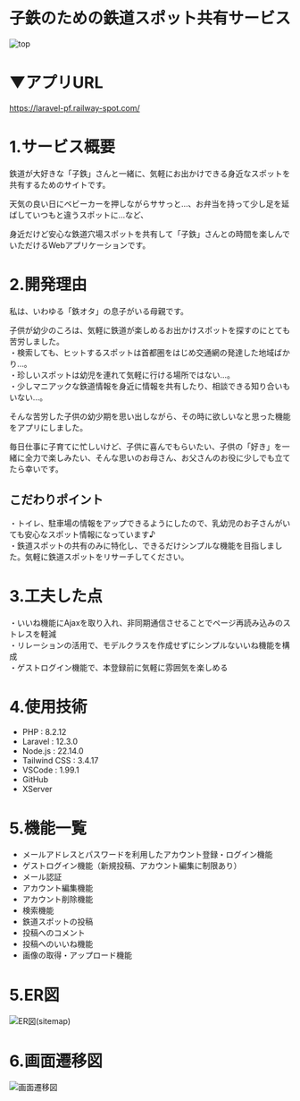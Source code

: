 # 子鉄のための鉄道スポット共有サービス
![top](https://github.com/user-attachments/assets/44fb3333-a06d-4ebd-bafb-34418908d048)

# ▼アプリURL
https://laravel-pf.railway-spot.com/

# 1.サービス概要
鉄道が大好きな「子鉄」さんと一緒に、気軽にお出かけできる身近なスポットを共有するためのサイトです。

天気の良い日にベビーカーを押しながらササっと…、お弁当を持って少し足を延ばしていつもと違うスポットに…など、

身近だけど安心な鉄道穴場スポットを共有して「子鉄」さんとの時間を楽しんでいただけるWebアプリケーションです。

# 2.開発理由
私は、いわゆる「鉄オタ」の息子がいる母親です。

子供が幼少のころは、気軽に鉄道が楽しめるお出かけスポットを探すのにとても苦労しました。<br>・検索しても、ヒットするスポットは首都圏をはじめ交通網の発達した地域ばかり…。<br>・珍しいスポットは幼児を連れて気軽に行ける場所ではない…。<br>・少しマニアックな鉄道情報を身近に情報を共有したり、相談できる知り合いもいない…。

そんな苦労した子供の幼少期を思い出しながら、その時に欲しいなと思った機能をアプリにしました。

毎日仕事に子育てに忙しいけど、子供に喜んでもらいたい、子供の「好き」を一緒に全力で楽しみたい、そんな思いのお母さん、お父さんのお役に少しでも立てたら幸いです。

## こだわりポイント
・トイレ、駐車場の情報をアップできるようにしたので、乳幼児のお子さんがいても安心なスポット情報になっています♪<br>
・鉄道スポットの共有のみに特化し、できるだけシンプルな機能を目指しました。気軽に鉄道スポットをリサーチしてください。

# 3.工夫した点
・いいね機能にAjaxを取り入れ、非同期通信させることでページ再読み込みのストレスを軽減<br>
・リレーションの活用で、モデルクラスを作成せずにシンプルないいね機能を構成<br>
・ゲストログイン機能で、本登録前に気軽に雰囲気を楽しめる

# 4.使用技術
* PHP : 8.2.12
* Laravel : 12.3.0
* Node.js : 22.14.0
* Tailwind CSS : 3.4.17
* VSCode : 1.99.1
* GitHub
* XServer

# 5.機能一覧
* メールアドレスとパスワードを利用したアカウント登録・ログイン機能
* ゲストログイン機能（新規投稿、アカウント編集に制限あり）
* メール認証
* アカウント編集機能
* アカウント削除機能
* 検索機能
* 鉄道スポットの投稿
* 投稿へのコメント
* 投稿へのいいね機能
* 画像の取得・アップロード機能

# 5.ER図
![ER図(sitemap)](https://github.com/user-attachments/assets/00145058-6e62-4232-a89f-e8ba4221c2b3)

# 6.画面遷移図
![画面遷移図](https://github.com/user-attachments/assets/d98fb4c4-0c2f-4872-902d-4d2b68afc274)

